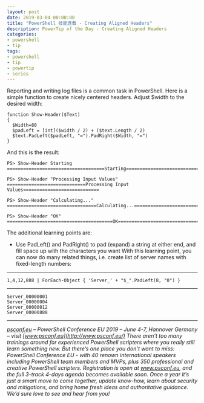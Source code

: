 ```yaml
---
layout: post
date: 2019-03-04 00:00:00
title: "PowerShell 技能连载 - Creating Aligned Headers"
description: PowerTip of the Day - Creating Aligned Headers
categories:
- powershell
- tip
tags:
- powershell
- tip
- powertip
- series
---
```

Reporting and writing log files is a common task in PowerShell. Here is a simple function to create nicely centered headers. Adjust $width to the desired width:

    function Show-Header($Text)
    {
      $Width=80
      $padLeft = [int]($width / 2) + ($text.Length / 2)
      $text.PadLeft($padLeft, "=").PadRight($Width, "=")
    }
    

And this is the result:

     
    PS> Show-Header Starting
    ====================================Starting====================================
    
    PS> Show-Header "Processing Input Values"
    =============================Processing Input Values============================
    
    PS> Show-Header "Calculating..."
    =================================Calculating...=================================
    
    PS> Show-Header "OK"
    =======================================OK=======================================
     

The additional learning points are:

* Use PadLeft() and PadRight() to pad (expand) a string at either end, and fill space up with the characters you want
With this learning point, you can now do many related things, i.e. create list of server names with fixed-length numbers:

- - -

    1,4,12,888 | ForEach-Object { 'Server_' + "$_".PadLeft(8, "0") }
    

- - -

     
    Server_00000001
    Server_00000004
    Server_00000012
    Server_00000888
     

- - -

_[psconf.eu](http://www.psconf.eu/) – PowerShell Conference EU 2019 – June 4-7, Hannover Germany – visit [www.psconf.eu](http://www.psconf.eu/) There aren’t too many trainings around for experienced PowerShell scripters where you really still learn something new. But there’s one place you don’t want to miss: PowerShell Conference EU - with 40 renown international speakers including PowerShell team members and MVPs, plus 350 professional and creative PowerShell scripters. Registration is open at www.psconf.eu, and the full 3-track 4-days agenda becomes available soon. Once a year it’s just a smart move to come together, update know-how, learn about security and mitigations, and bring home fresh ideas and authoritative guidance. We’d sure love to see and hear from you!_

<!--本文国际来源：[Creating Aligned Headers](https://community.idera.com/database-tools/powershell/powertips/b/tips/posts/creating-aligned-headers)-->
